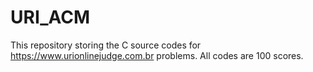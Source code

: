 # URI_ACM
This repository storing the C source codes for https://www.urionlinejudge.com.br problems. All codes are 100 scores.
